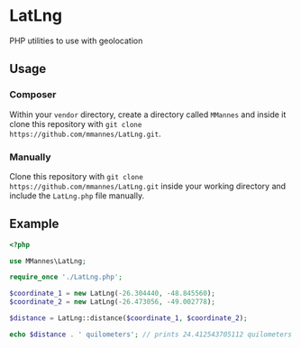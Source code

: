# LatLng
PHP utilities to use with geolocation

## Usage

### Composer

Within your `vendor` directory, create a directory called `MMannes` and inside it clone this repository with `git clone https://github.com/mmannes/LatLng.git`.

### Manually

Clone this repository with `git clone https://github.com/mmannes/LatLng.git` inside your working directory and include the `LatLng.php` file manually.

## Example

```php
<?php

use MMannes\LatLng;

require_once './LatLng.php';

$coordinate_1 = new LatLng(-26.304440, -48.845560);
$coordinate_2 = new LatLng(-26.473056, -49.002778);

$distance = LatLng::distance($coordinate_1, $coordinate_2);

echo $distance . ' quilometers'; // prints 24.412543705112 quilometers
```


